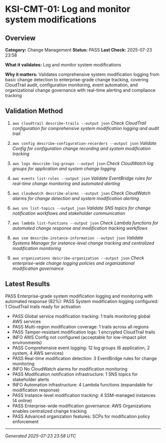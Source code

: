 # KSI-CMT-01: Log and monitor system modifications

## Overview

**Category:** Change Management
**Status:** PASS
**Last Check:** 2025-07-23 23:58

**What it validates:** Log and monitor system modifications

**Why it matters:** Validates comprehensive system modification logging from basic change detection to enterprise-grade change tracking, covering CloudTrail audit, configuration monitoring, event automation, and organizational change governance with real-time alerting and compliance tracking

## Validation Method

1. `aws cloudtrail describe-trails --output json`
   *Check CloudTrail configuration for comprehensive system modification logging and audit trail*

2. `aws config describe-configuration-recorders --output json`
   *Validate Config for configuration change recording and system modification tracking*

3. `aws logs describe-log-groups --output json`
   *Check CloudWatch log groups for application and system change logging*

4. `aws events list-rules --output json`
   *Validate EventBridge rules for real-time change monitoring and automated alerting*

5. `aws cloudwatch describe-alarms --output json`
   *Check CloudWatch alarms for change detection and system modification alerting*

6. `aws sns list-topics --output json`
   *Validate SNS topics for change notification workflows and stakeholder communication*

7. `aws lambda list-functions --output json`
   *Check Lambda functions for automated change response and modification tracking workflows*

8. `aws ssm describe-instance-information --output json`
   *Validate Systems Manager for instance-level change tracking and centralized modification monitoring*

9. `aws organizations describe-organization --output json`
   *Check enterprise-wide change logging policies and organizational modification governance*

## Latest Results

PASS Enterprise-grade system modification logging and monitoring with automated response (82%): PASS System modification logging configured: 1 CloudTrail trails ready for activation
- PASS Global service modification tracking: 1 trails monitoring global AWS services
- PASS Multi-region modification coverage: 1 trails across all regions
- PASS Tamper-resistant modification logs: 1 encrypted CloudTrail trails
- INFO AWS Config not configured (acceptable for low-impact pilot environments)
- PASS Comprehensive event logging: 12 log groups (6 application, 2 system, 4 AWS services)
- PASS Real-time modification detection: 3 EventBridge rules for change monitoring
- INFO No CloudWatch alarms for modification monitoring
- PASS Modification notification infrastructure: 1 SNS topics for stakeholder alerts
- INFO Automation infrastructure: 4 Lambda functions (expandable for modification response)
- PASS Instance-level modification tracking: 4 SSM-managed instances (4 online)
- PASS Enterprise-wide modification governance: AWS Organizations enables centralized change tracking
- PASS Advanced organization features: SCPs for modification policy enforcement

---
*Generated 2025-07-23 23:58 UTC*